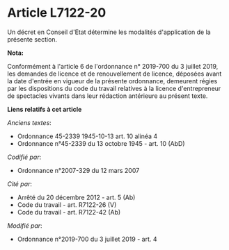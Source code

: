 # Article L7122-20

Un décret en Conseil d'Etat détermine les modalités d'application de la présente section.

**Nota:**

Conformément à l'article 6 de l'ordonnance n° 2019-700 du 3 juillet 2019, les demandes de licence et de renouvellement de
licence, déposées avant la date d'entrée en vigueur de la présente ordonnance, demeurent régies par les dispositions du code
du travail relatives à la licence d'entrepreneur de spectacles vivants dans leur rédaction antérieure au présent texte.

**Liens relatifs à cet article**

_Anciens textes_:

  - Ordonnance 45-2339 1945-10-13 art. 10 alinéa 4
  - Ordonnance n°45-2339 du 13 octobre 1945 - art. 10 (AbD)

_Codifié par_:

  - Ordonnance n°2007-329 du 12 mars 2007

_Cité par_:

  - Arrêté du 20 décembre 2012 - art. 5 (Ab)
  - Code du travail - art. R7122-26 (V)
  - Code du travail - art. R7122-42 (Ab)

_Modifié par_:

  - Ordonnance n°2019-700 du 3 juillet 2019 - art. 4
